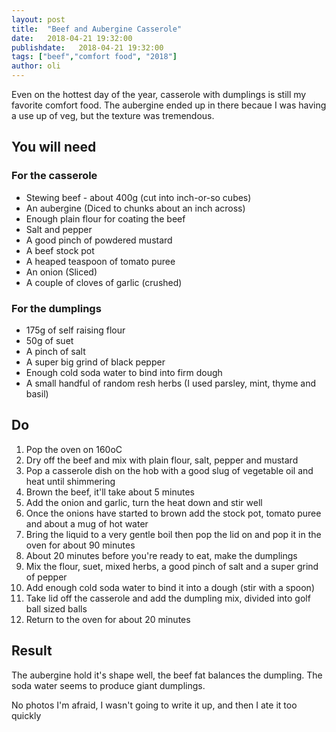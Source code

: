 ```yaml
---
layout: post
title:  "Beef and Aubergine Casserole"
date:   2018-04-21 19:32:00
publishdate:   2018-04-21 19:32:00
tags: ["beef","comfort food", "2018"]
author: oli
---
```


Even on the hottest day of the year, casserole with dumplings is still my favorite comfort food.  The aubergine ended up in there becaue I was having a use up of veg, but the texture was tremendous.

## You will need

### For the casserole

* Stewing beef - about 400g (cut into inch-or-so cubes)
* An aubergine (Diced to chunks about an inch across)
* Enough plain flour for coating the beef
* Salt and pepper
* A good pinch of powdered mustard
* A beef stock pot
* A heaped teaspoon of tomato puree
* An onion (Sliced)
* A couple of cloves of garlic (crushed)

### For the dumplings

* 175g of self raising flour
* 50g of suet
* A pinch of salt
* A super big grind of black pepper
* Enough cold soda water to bind into firm dough
* A small handful of random resh herbs (I used parsley, mint, thyme and basil)
 


## Do

1. Pop the oven on 160oC
2. Dry off the beef and mix with plain flour, salt, pepper and mustard
3. Pop a casserole dish on the hob with a good slug of vegetable oil and heat until shimmering
4. Brown the beef, it'll take about 5 minutes
5. Add the onion and garlic, turn the heat down and stir well
6. Once the onions have started to brown add the stock pot, tomato puree and about a mug of hot water
7. Bring the liquid to a very gentle boil then pop the lid on and pop it in the oven for about 90 minutes
8. About 20 minutes before you're ready to eat, make the dumplings
9. Mix the flour, suet, mixed herbs, a good pinch of salt and a super grind of pepper
10. Add enough cold soda water to bind it into a dough (stir with a spoon)
11. Take lid off the casserole and add the dumpling mix, divided into golf ball sized balls
12. Return to the oven for about 20 minutes

## Result

The aubergine hold it's shape well, the beef fat balances the dumpling.  The soda water seems to produce giant dumplings.

No photos I'm afraid, I wasn't going to write it up, and then I ate it too quickly
